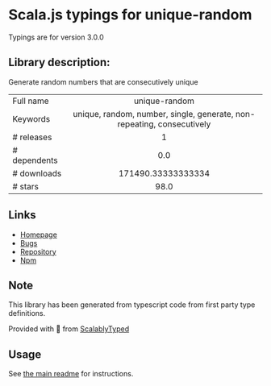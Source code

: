 
# Scala.js typings for unique-random

Typings are for version 3.0.0

## Library description:
Generate random numbers that are consecutively unique

|                    |                 |
| ------------------ | :-------------: |
| Full name          | unique-random |
| Keywords           | unique, random, number, single, generate, non-repeating, consecutively |
| # releases         | 1 |
| # dependents       | 0.0 |
| # downloads        | 171490.33333333334 |
| # stars            | 98.0 |

## Links
- [Homepage](https://github.com/sindresorhus/unique-random#readme)
- [Bugs](https://github.com/sindresorhus/unique-random/issues)
- [Repository](https://github.com/sindresorhus/unique-random)
- [Npm](https://www.npmjs.com/package/unique-random)
    


## Note
This library has been generated from typescript code from first party type definitions.

Provided with :purple_heart: from [ScalablyTyped](https://github.com/oyvindberg/ScalablyTyped)

## Usage
See [the main readme](../../readme.md) for instructions.



